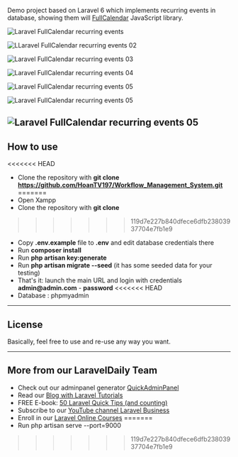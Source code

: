 Demo project based on Laravel 6 which implements recurring events in database, showing them will [FullCalendar](https://fullcalendar.io) JavaScript library.



![Laravel FullCalendar recurring events](https://quickadminpanel.com/blog/wp-content/uploads/2019/11/Screen-Shot-2019-11-07-at-3.57.27-PM-1024x692.png)

![LLaravel FullCalendar recurring events 02](https://quickadminpanel.com/blog/wp-content/uploads/2019/11/Screen-Shot-2019-11-07-at-4.20.15-PM-1024x675.png)

![Laravel FullCalendar recurring events 03](https://quickadminpanel.com/blog/wp-content/uploads/2019/11/Screen-Shot-2019-11-07-at-4.02.17-PM.png)

![Laravel FullCalendar recurring events 04](https://drive.google.com/file/d/1vfFsAzXHW_qVWEY4p4zd4EWn0MIl4z5X/view?usp=drive_link)

![Laravel FullCalendar recurring events 05](https://drive.google.com/file/d/19tXLkuIhqswXQxC6LvcauAVE5BSOxnPQ/view?usp=sharing)

![Laravel FullCalendar recurring events 05](https://drive.google.com/file/d/1aMcsU5g5JTpu0BZOCEXtCHNDWiRmyDhc/view?usp=sharing)

![Laravel FullCalendar recurring events 05](https://drive.google.com/file/d/1X53VH0Jtyf8oC7b0shbUMUPcfSW0Sxlq/view?usp=sharing)
---

## How to use
<<<<<<< HEAD

- Clone the repository with __git clone https://github.com/HoanTV197/Workflow_Management_System.git__
=======
- Open Xampp
- Clone the repository with __git clone__
>>>>>>> 119d7e227b840dfece6dfb23803937704e7fb1e9
- Copy __.env.example__ file to __.env__ and edit database credentials there
- Run __composer install__
- Run __php artisan key:generate__
- Run __php artisan migrate --seed__ (it has some seeded data for your testing)
- That's it: launch the main URL and login with credentials __admin@admin.com__ - __password__ 
<<<<<<< HEAD
- Database : phpmyadmin

---

## License

Basically, feel free to use and re-use any way you want.

---

## More from our LaravelDaily Team

- Check out our adminpanel generator [QuickAdminPanel](https://quickadminpanel.com)
- Read our [Blog with Laravel Tutorials](https://laraveldaily.com)
- FREE E-book: [50 Laravel Quick Tips (and counting)](https://laraveldaily.com/free-e-book-40-laravel-quick-tips-and-counting/)
- Subscribe to our [YouTube channel Laravel Business](https://www.youtube.com/channel/UCTuplgOBi6tJIlesIboymGA)
- Enroll in our [Laravel Online Courses](https://laraveldaily.teachable.com/)
=======
- Run php artisan serve --port=9000
>>>>>>> 119d7e227b840dfece6dfb23803937704e7fb1e9

